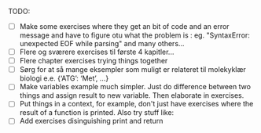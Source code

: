 

TODO:
- [ ] Make some exercises where they get an bit of code and an error message and have to figure otu what the problem is : eg. "SyntaxError: unexpected EOF while parsing" and many others...
- [ ] Flere og sværere exercises til første 4 kapitler...
- [ ] Flere chapter exercises trying things together
- [ ] Sørg for at så mange eksempler som muligt er relateret til molekyklær biologi e.e. {‘ATG’: ‘Met’, …}
- [ ] Make variables example much simpler. Just do difference between two things and assign result to new variable. Then elaborate in exercises.
- [ ] Put things in a context, for example, don't just have exercises where the result of a function is printed. Also try stuff like:
- [ ] Add exercises disinguishing print and return
